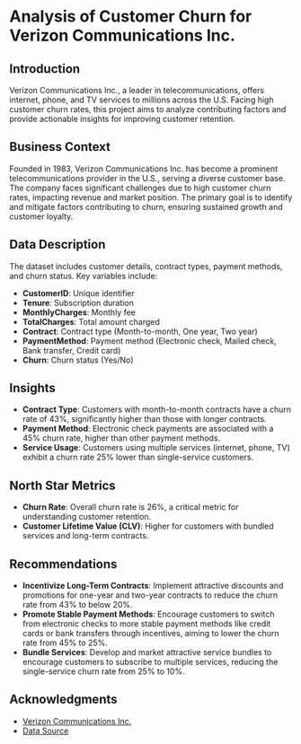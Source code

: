 # Analysis of Customer Churn for Verizon Communications Inc.

## Introduction
Verizon Communications Inc., a leader in telecommunications, offers internet, phone, and TV services to millions across the U.S. Facing high customer churn rates, this project aims to analyze contributing factors and provide actionable insights for improving customer retention.

## Business Context
Founded in 1983, Verizon Communications Inc. has become a prominent telecommunications provider in the U.S., serving a diverse customer base. The company faces significant challenges due to high customer churn rates, impacting revenue and market position. The primary goal is to identify and mitigate factors contributing to churn, ensuring sustained growth and customer loyalty.

## Data Description
The dataset includes customer details, contract types, payment methods, and churn status. Key variables include:

- **CustomerID**: Unique identifier
- **Tenure**: Subscription duration
- **MonthlyCharges**: Monthly fee
- **TotalCharges**: Total amount charged
- **Contract**: Contract type (Month-to-month, One year, Two year)
- **PaymentMethod**: Payment method (Electronic check, Mailed check, Bank transfer, Credit card)
- **Churn**: Churn status (Yes/No)

## Insights
- **Contract Type**: Customers with month-to-month contracts have a churn rate of 43%, significantly higher than those with longer contracts.
- **Payment Method**: Electronic check payments are associated with a 45% churn rate, higher than other payment methods.
- **Service Usage**: Customers using multiple services (internet, phone, TV) exhibit a churn rate 25% lower than single-service customers.

## North Star Metrics
- **Churn Rate**: Overall churn rate is 26%, a critical metric for understanding customer retention.
- **Customer Lifetime Value (CLV)**: Higher for customers with bundled services and long-term contracts.

## Recommendations
- **Incentivize Long-Term Contracts**: Implement attractive discounts and promotions for one-year and two-year contracts to reduce the churn rate from 43% to below 20%.
- **Promote Stable Payment Methods**: Encourage customers to switch from electronic checks to more stable payment methods like credit cards or bank transfers through incentives, aiming to lower the churn rate from 45% to 25%.
- **Bundle Services**: Develop and market attractive service bundles to encourage customers to subscribe to multiple services, reducing the single-service churn rate from 25% to 10%.


## Acknowledgments
- [Verizon Communications Inc.](https://www.verizon.com/)
- [Data Source](#)



